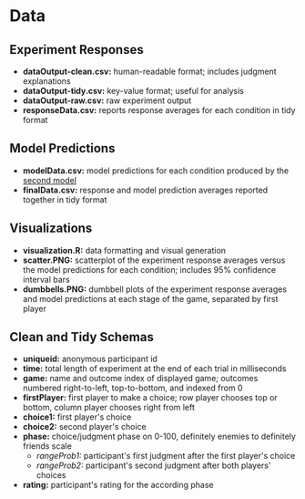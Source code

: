 # Data

## Experiment Responses
- **dataOutput-clean.csv:** human-readable format; includes judgment explanations
- **dataOutput-tidy.csv:** key-value format; useful for analysis
- **dataOutput-raw.csv:** raw experiment output
- **responseData.csv:** reports response averages for each condition in tidy format

## Model Predictions
- **modelData.csv:** model predictions for each condition produced by the [second model](../Model/prediction_exp2.ipynb)
- **finalData.csv:** response and model prediction averages reported together in tidy format

## Visualizations
- **visualization.R:** data formatting and visual generation
- **scatter.PNG:** scatterplot of the experiment response averages versus the model predictions for each condition; includes 95% confidence interval bars
- **dumbbells.PNG:** dumbbell plots of the experiment response averages and model predictions at each stage of the game, separated by first player

## Clean and Tidy Schemas
- **uniqueid:** anonymous participant id
- **time:** total length of experiment at the end of each trial in milliseconds
- **game:** name and outcome index of displayed game; outcomes numbered right-to-left, top-to-bottom, and indexed from 0
- **firstPlayer:** first player to make a choice; row player chooses top or bottom, column player chooses right from left
- **choice1:** first player's choice
- **choice2:** second player's choice
- **phase:** choice/judgment phase on 0-100, definitely enemies to definitely friends scale
  - _rangeProb1:_ participant's first judgment after the first player's choice
  - _rangeProb2:_ participant's second judgment after both players' choices
- **rating:** participant's rating for the according phase
